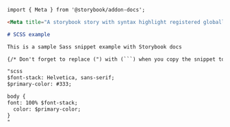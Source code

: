 ```md filename="MyComponent.stories.mdx" renderer="common" language="mdx"
import { Meta } from '@storybook/addon-docs';

<Meta title="A storybook story with syntax highlight registered globally" />

# SCSS example

This is a sample Sass snippet example with Storybook docs

{/* Don't forget to replace (") with (```) when you copy the snippet to your own app */}

"scss
$font-stack: Helvetica, sans-serif;
$primary-color: #333;

body {
font: 100% $font-stack;
  color: $primary-color;
}
"
```
